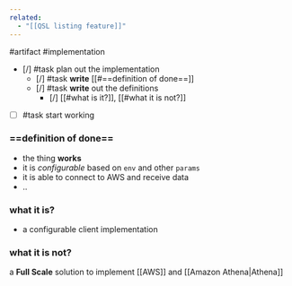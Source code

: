 ```yaml
---
related:
  - "[[QSL listing feature]]"
---
```

#artifact #implementation 

- [/] #task plan out the implementation
	- [/] #task **write** [[#==definition of done==]]
	- [/] #task **write** out the definitions
		- [/] [[#what is it?]], [[#what it is not?]]
- [ ] #task start working

### ==definition of done==

- the thing **works**
- it is *configurable* based on `env` and other `params`
- it is able to connect to AWS and receive data
- ..

### what it is?
- a configurable client implementation

### what it is not?
a **Full  Scale** solution to implement [[AWS]] and [[Amazon Athena|Athena]]


